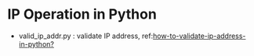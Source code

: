 # IP Operation in Python

- valid_ip_addr.py : validate IP address, ref:[how-to-validate-ip-address-in-python?](http://stackoverflow.com/questions/319279/how-to-validate-ip-address-in-python)
